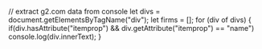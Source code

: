 // extract g2.com data from console
let divs = document.getElementsByTagName("div");
let firms = []; for (div of divs) { if(div.hasAttribute("itemprop") && div.getAttribute("itemprop") == "name") console.log(div.innerText); }
